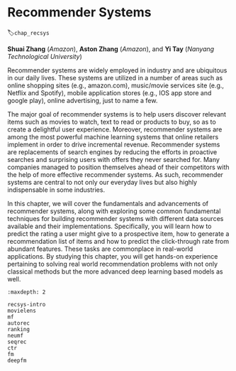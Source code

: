 # Recommender Systems
:label:`chap_recsys`


**Shuai Zhang** (*Amazon*), **Aston Zhang** (*Amazon*), and **Yi Tay** (*Nanyang Technological University*)

Recommender systems are widely employed in industry and are ubiquitous in our daily lives. These systems are utilized in a number of areas such as online shopping sites (e.g., amazon.com), music/movie services site (e.g., Netflix and Spotify), mobile application stores (e.g., IOS app store and google play), online advertising, just to name a few. 

The major goal of recommender systems is to help users discover relevant items such as movies to watch, text to read or products to buy, so as to create a delightful user experience. Moreover, recommender systems are among the most powerful machine learning systems that online retailers implement in order to drive incremental revenue. Recommender systems are replacements of search engines by reducing the efforts in proactive searches and surprising users with offers they never searched for. Many companies managed to position themselves ahead of their competitors with the help of more effective recommender systems. As such, recommender systems are central to not only our everyday lives but also highly indispensable in some industries.


In this chapter, we will cover the fundamentals and advancements of recommender systems, along with exploring some common fundamental techniques for building recommender systems with different data sources available and their implementations. Specifically, you will learn how to predict the rating a user might give to a prospective item, how to generate a recommendation list of items and how to predict the click-through rate from abundant features. These tasks are commonplace in real-world applications. By studying this chapter, you will get hands-on experience pertaining to solving real world recommendation problems with not only classical methods but the more advanced deep learning based models as well.

```toc
:maxdepth: 2

recsys-intro
movielens
mf
autorec
ranking
neumf
seqrec
ctr
fm
deepfm
```

